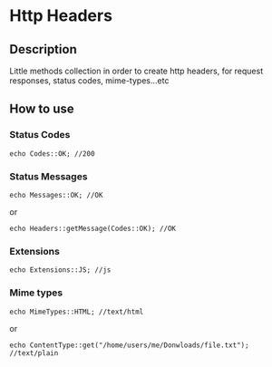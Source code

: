 # Http Headers

## Description

Little methods collection in order to create http headers, for request responses, status codes, mime-types...etc

## How to use

### Status Codes
```
echo Codes::OK; //200
```

### Status Messages
```
echo Messages::OK; //OK
```
or 
```
echo Headers::getMessage(Codes::OK); //OK
```

### Extensions
```
echo Extensions::JS; //js
```


### Mime types
```
echo MimeTypes::HTML; //text/html
```

or

```
echo ContentType::get("/home/users/me/Donwloads/file.txt"); //text/plain
```
